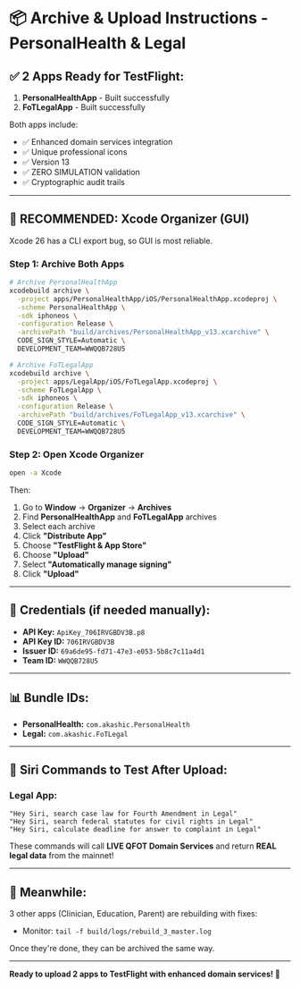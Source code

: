 # 📦 Archive & Upload Instructions - PersonalHealth & Legal

## ✅ **2 Apps Ready for TestFlight:**
1. **PersonalHealthApp** - Built successfully
2. **FoTLegalApp** - Built successfully

Both apps include:
- ✅ Enhanced domain services integration
- ✅ Unique professional icons
- ✅ Version 13
- ✅ ZERO SIMULATION validation
- ✅ Cryptographic audit trails

---

## 🎯 **RECOMMENDED: Xcode Organizer (GUI)**

Xcode 26 has a CLI export bug, so GUI is most reliable.

### **Step 1: Archive Both Apps**

```bash
# Archive PersonalHealthApp
xcodebuild archive \
  -project apps/PersonalHealthApp/iOS/PersonalHealthApp.xcodeproj \
  -scheme PersonalHealthApp \
  -sdk iphoneos \
  -configuration Release \
  -archivePath "build/archives/PersonalHealthApp_v13.xcarchive" \
  CODE_SIGN_STYLE=Automatic \
  DEVELOPMENT_TEAM=WWQQB728U5

# Archive FoTLegalApp
xcodebuild archive \
  -project apps/LegalApp/iOS/FoTLegalApp.xcodeproj \
  -scheme FoTLegalApp \
  -sdk iphoneos \
  -configuration Release \
  -archivePath "build/archives/FoTLegalApp_v13.xcarchive" \
  CODE_SIGN_STYLE=Automatic \
  DEVELOPMENT_TEAM=WWQQB728U5
```

### **Step 2: Open Xcode Organizer**

```bash
open -a Xcode
```

Then:
1. Go to **Window** → **Organizer** → **Archives**
2. Find **PersonalHealthApp** and **FoTLegalApp** archives
3. Select each archive
4. Click **"Distribute App"**
5. Choose **"TestFlight & App Store"**
6. Choose **"Upload"**
7. Select **"Automatically manage signing"**
8. Click **"Upload"**

---

## 🔑 **Credentials (if needed manually):**

- **API Key:** `ApiKey_706IRVGBDV3B.p8`
- **API Key ID:** `706IRVGBDV3B`
- **Issuer ID:** `69a6de95-fd71-47e3-e053-5b8c7c11a4d1`
- **Team ID:** `WWQQB728U5`

---

## 📊 **Bundle IDs:**

- **PersonalHealth:** `com.akashic.PersonalHealth`
- **Legal:** `com.akashic.FoTLegal`

---

## 🎤 **Siri Commands to Test After Upload:**

### **Legal App:**
```
"Hey Siri, search case law for Fourth Amendment in Legal"
"Hey Siri, search federal statutes for civil rights in Legal"
"Hey Siri, calculate deadline for answer to complaint in Legal"
```

These commands will call **LIVE QFOT Domain Services** and return **REAL legal data** from the mainnet!

---

## 🔨 **Meanwhile:**

3 other apps (Clinician, Education, Parent) are rebuilding with fixes:
- Monitor: `tail -f build/logs/rebuild_3_master.log`

Once they're done, they can be archived the same way.

---

**Ready to upload 2 apps to TestFlight with enhanced domain services! 🚀**

